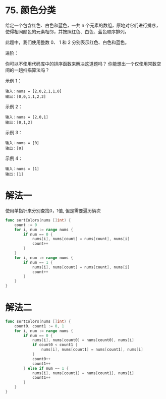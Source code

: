 # 75. 颜色分类

给定一个包含红色、白色和蓝色，一共 n 个元素的数组，原地对它们进行排序，使得相同颜色的元素相邻，并按照红色、白色、蓝色顺序排列。

此题中，我们使用整数 0、 1 和 2 分别表示红色、白色和蓝色。
 

进阶：

你可以不使用代码库中的排序函数来解决这道题吗？
你能想出一个仅使用常数空间的一趟扫描算法吗？
 

示例 1：

```
输入：nums = [2,0,2,1,1,0]
输出：[0,0,1,1,2,2]
```

示例 2：

```
输入：nums = [2,0,1]
输出：[0,1,2]
```

示例 3：

```
输入：nums = [0]
输出：[0]
```

示例 4：

```
输入：nums = [1]
输出：[1]
```

# 解法一

使用单指针来分别查找0，1值, 但是需要遍历俩次

```go
func sortColors(nums []int) {
	count := 0
	for i, num := range nums {
		if num == 0 {
			nums[i], nums[count] = nums[count], nums[i]
			count++
		}
	}
	for i, num := range nums {
		if num == 1 {
			nums[i], nums[count] = nums[count], nums[i]
			count++
		}
	}
}
```

# 解法二

```go
func sortColors(nums []int) {
	count0, count1 := 0, 1
	for i, num := range nums {
		if num == 0 {
			nums[i], nums[count0] = nums[count0], nums[i]
			if count0 < count1 {
				nums[i], nums[count1] = nums[count1], nums[i]
			}
			count0++
			count1++
		} else if num == 1 {
			nums[i], nums[count1] = nums[count1], nums[i]
			count1++
		}
	}
}
```